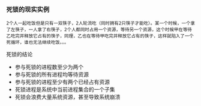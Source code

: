 ### 死锁的现实实例

```
2个人一起吃饭但是只有一双筷子，2人轮流吃（同时拥有2只筷子才能吃）。某一个时候，一个拿了左筷子，一人拿了右筷子，2个人都同时占用一个资源，等待另一个资源，这个时候甲在等待乙吃完并释放它占有的筷子，同理，乙也在等待甲吃完并释放它占有的筷子，这样就陷入了一个死循环，谁也无法继续吃饭。。。
```

死锁的结论

+ 参与死锁的进程数至少为两个
+ 参与死锁的所有进程均等待资源
+ 参与死锁的进程至少有两个已经占有资源
+ 死锁进程是系统中当前进程集合的一个子集
+ 死锁会浪费大量系统资源，甚至导致系统崩溃

